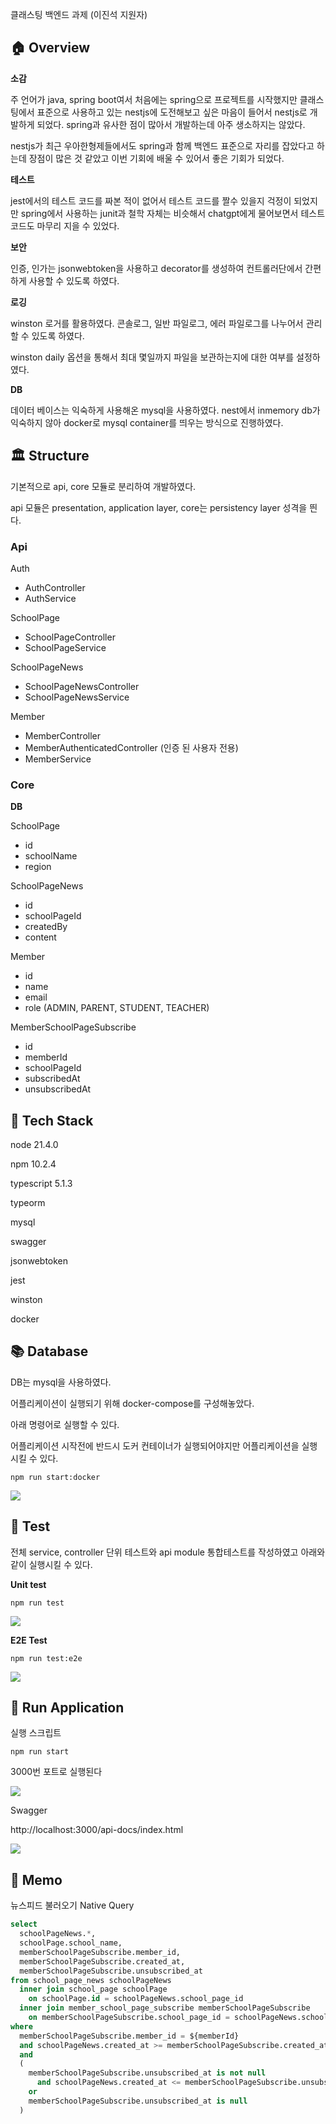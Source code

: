클래스팅 백엔드 과제 (이진석 지원자)

## 🏠 Overview

**소감**

주 언어가 java, spring boot여서 처음에는 spring으로 프로젝트를 시작했지만 클래스팅에서 표준으로 사용하고 있는 nestjs에 도전해보고 싶은 마음이 들어서 nestjs로 개발하게 되었다. spring과 유사한 점이 많아서 개발하는데 아주 생소하지는 않았다.

nestjs가 최근 우아한형제들에서도 spring과 함께 백엔드 표준으로 자리를 잡았다고 하는데 장점이 많은 것 같았고 이번 기회에 배울 수 있어서 좋은 기회가 되었다.

**테스트**

jest에서의 테스트 코드를 짜본 적이 없어서 테스트 코드를 짤수 있을지 걱정이 되었지만 spring에서 사용하는 junit과 철학 자체는 비슷해서 chatgpt에게 물어보면서 테스트 코드도 마무리 지을 수 있었다.

**보안**

인증, 인가는 jsonwebtoken을 사용하고 decorator를 생성하여 컨트롤러단에서 간편하게 사용할 수 있도록 하였다.

**로깅**

winston 로거를 활용하였다. 콘솔로그, 일반 파일로그, 에러 파일로그를 나누어서 관리할 수 있도록 하였다.

winston daily 옵션을 통해서 최대 몇일까지 파일을 보관하는지에 대한 여부를 설정하였다.

**DB**

데이터 베이스는 익숙하게 사용해온 mysql을 사용하였다. nest에서 inmemory db가 익숙하지 않아 docker로 mysql container를 띄우는 방식으로 진행하였다.

## 🏛️ Structure

기본적으로 api, core 모듈로 분리하여 개발하였다.

api 모듈은 presentation, application layer, core는 persistency layer 성격을 띈다.

### Api

Auth

- AuthController
- AuthService

SchoolPage

- SchoolPageController
- SchoolPageService

SchoolPageNews

- SchoolPageNewsController
- SchoolPageNewsService

Member

- MemberController
- MemberAuthenticatedController (인증 된 사용자 전용)
- MemberService

### Core

**DB**

SchoolPage

- id
- schoolName
- region

SchoolPageNews

- id
- schoolPageId
- createdBy
- content

Member

- id
- name
- email
- role (ADMIN, PARENT, STUDENT, TEACHER)

MemberSchoolPageSubscribe

- id
- memberId
- schoolPageId
- subscribedAt
- unsubscribedAt

## 🎢 Tech Stack

node 21.4.0

npm 10.2.4

typescript 5.1.3

typeorm

mysql

swagger

jsonwebtoken

jest

winston

docker

## 📚 Database

DB는 mysql을 사용하였다.

어플리케이션이 실행되기 위해 docker-compose를 구성해놓았다.

아래 명령어로 실행할 수 있다.

어플리케이션 시작전에 반드시 도커 컨테이너가 실행되어야지만 어플리케이션을 실행시킬 수 있다.

```
npm run start:docker
```

![](docs/docker-container.png)

## 🧩 Test

전체 service, controller 단위 테스트와 api module 통합테스트를 작성하였고 아래와 같이 실행시킬 수 있다.

**Unit test**

```
npm run test
```

![](docs/unit-test.png)

**E2E Test**

```
npm run test:e2e
```

![](docs/e2e-test.png)

## 🏃 Run Application

실행 스크립트

```shellscript
npm run start
```

3000번 포트로 실행된다

![](docs/application-start.png)

Swagger

http://localhost:3000/api-docs/index.html

![](docs/swagger.jpeg)

## 🧾 Memo

뉴스피드 불러오기 Native Query

```sql
select
  schoolPageNews.*,
  schoolPage.school_name,
  memberSchoolPageSubscribe.member_id,
  memberSchoolPageSubscribe.created_at,
  memberSchoolPageSubscribe.unsubscribed_at
from school_page_news schoolPageNews
  inner join school_page schoolPage
    on schoolPage.id = schoolPageNews.school_page_id
  inner join member_school_page_subscribe memberSchoolPageSubscribe
    on memberSchoolPageSubscribe.school_page_id = schoolPageNews.school_page_id
where
  memberSchoolPageSubscribe.member_id = ${memberId}
  and schoolPageNews.created_at >= memberSchoolPageSubscribe.created_at
  and
  (
    memberSchoolPageSubscribe.unsubscribed_at is not null
      and schoolPageNews.created_at <= memberSchoolPageSubscribe.unsubscribed_at
    or
    memberSchoolPageSubscribe.unsubscribed_at is null
  )
```
